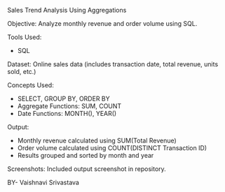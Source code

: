 Sales Trend Analysis Using Aggregations

Objective:
Analyze monthly revenue and order volume using SQL.

Tools Used:
- SQL

Dataset:
Online sales data (includes transaction date, total revenue, units sold, etc.)

Concepts Used:
- SELECT, GROUP BY, ORDER BY
- Aggregate Functions: SUM, COUNT
- Date Functions: MONTH(), YEAR()

Output:
- Monthly revenue calculated using SUM(Total Revenue)
- Order volume calculated using COUNT(DISTINCT Transaction ID)
- Results grouped and sorted by month and year

Screenshots:
Included output screenshot in repository.

BY-
Vaishnavi Srivastava
